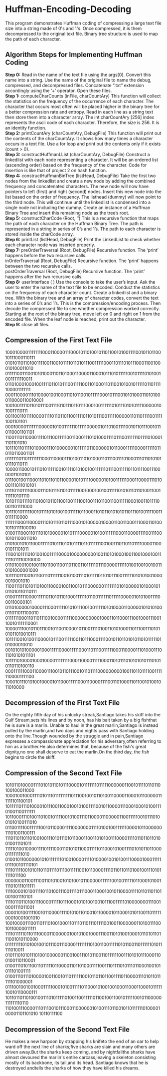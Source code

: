 # Huffman-Encoding-Decoding
This program demonstrates Huffman coding of compressing a large text file size into a string made of 0's and 1's. Once compressed, it is them decompressed to the original text file. Binary tree structure is used to map the path of each character.

<h2>Algorithm Steps for Implementing Huffman Coding</h2>

<b>Step 0:</b> Read in the name of the text file using the args[0]. Convert this name into a string. Use the name
of the original file to name the debug, compressed, and decompressed files. Concatenate “.txt”
extension accordingly using the ‘+’ operator. Open these files.<br>
<b>Step 1:</b> computeCharCounts (inFile, charCountAry) This function will collect the statistics on the
frequency of the occurrence of each character. The character that occurs most often will be placed
higher in the binary tree for a better compression rate and entropy. Read in each line as a string text
then store them into a character array. The int charCountAry [256] index represents the ascii code of
each character. Therefore, the size is 256. It is an identity function.<br>
<b>Step 2:</b> printCountAry (charCountAry, DebugFile) This function will print out the contents of the
charCountAry. It shows how many times a character occurs in a text file. Use a for loop and print out the
contents only if it exists (count > 0).<br>
<b>Step 3:</b> constructHuffmanLList (charCountAry, DebugFile) Construct a linkedlist with each node
representing a character. It will be an ordered list (ascending order) based on the frequency of the
character. Code for insertion is like that of project 2 on hash function.<br>
<b>Step 4:</b> constructHuffmanBinTree (listHead, DebugFile) Take the first two nodes from the linkedlist and
create a new node by adding the combined frequency and concatenated characters. The new node will
now have pointers to left (first) and right (second) nodes. Insert this new node into the list based on the
order of frequency. The listhead (dummy) will now point to the third node. This will continue until the
linkedlist is condensed into a single node not including the dummy. Create an instance of a Huffman
Binary Tree and insert this remaining node as the tree’s root.<br>
<b>Step 5:</b> constructCharCode (Root, ‘’) This is a recursive function that maps the path of each character on
the Huffman Binary Tree. The path is represented in a string in series of 0’s and 1’s. The path to each
character is stored inside the charCode array.<br>
<b>Step 6:</b> printList (listHead, DebugFile) Print the LinkedList to check whether each character node was
inserted properly.<br>
<b>Step 7:</b> preOrderTraversal (Root, DebugFile) Recursive function. The ‘print’ happens before the two
recursive calls.<br>
inOrderTraversal (Root, DebugFile) Recursive function. The ‘print’ happens between the two recursive
calls.<br>
postOrderTraversal (Root, DebugFile) Recursive function. The ‘print’ happens after the two recursive
calls.<br>
<b>Step 8:</b> userInterface ( ) Use the console to take the user’s input. Ask the user to enter the name of the
text file to be encoded. Conduct the statistics on the frequency of each character count. Create a
linkedlist and a binary tree. With the binary tree and an array of character codes, convert the text into a
series of 0’s and 1’s. This is the compression/encoding process. Then decode the compressed file to see
whether compression worked correctly. Starting at the root of the binary tree, move left on 0 and right
on 1 from the encoded file. When the leaf node is reached, print out the character.<br>
<b>Step 9:</b> close all files. 

<h2>Compression of the First Text File</h2>
10001000011111111000110000111000101101001011011001010011110010110110010111000110111
01010110110100111100110010111101101011100111110001101110101110001100100010100011010
01111100111001010100011011010001100001100010111010111110010111101010010011111110011
01101000100010011110110101110011111001101000110110010100101111101101111100001111111
00011000011101000010010001101011001011111000101110010101000110101000110000110010001
10010011110110101110011110101110110111000100111111010111010101111000001010011110111
00110011011110000111101101101100111101101011100111110000011011011110011111001101101
00010000111111100000101001111110111110000010110100111100101101110010110110001101101
11001110110000111101110011111001100011101010001111011100111111011110100011101101010
10111011011110100001110100000010111110110000001011000111110000111110110110110001101
01111110110111111110001100001110100110101000110111001110100011101101010101110110111
10000110001011101011111001011110101001001111110111001111101101111001110000011010101
01110010011000110101101011000010101111000001010011111100011000011101000111011010101
01110110111100001110101110101011111001000100100111110101011011010011001111110101110
10101110111101101001011011001001111001001110110011001111100010011011110001101111000
10111010111110010111101010010011111011000110101101010101101110100111100110111110000
11111110001100001110101110110111000101000001000011001100011100011010010110111100010
01001110001101110101000001010111100000101001111110001100001111001110010101100011010
01010010101100011111010111010101111011011111100100111011011011110000110001011101011
11100101111010100100111110000100000000010011010100010011001000100111111011110010000
01101000100100111011001100110110011011111011100000111110100100100100110101000001000
10111101110010110011011111100101001110101111011010111001111110101010010000010001010
11001110110101101001100001001100101110000001111111010100000101000101011010110110111
01001111110000111110110101101000111111011001111110111110000010101001111000110000101
01101000001000011100011111010101110010011111010100001100000101010100011011011100010
01111110001101101110010000111110000000000100011011000111001000111001100101111110001
10000111001011011100101100100001011001111010011010100011011100111010101011010010111
10111100101001100001011100111110011011100011110010110110101011010111110101000010010
00101010100000100011111000011111000110111001111100011000011101000111011010101011101
10111101000010001000011111111000110000111110001101011101010101011101010110110100110
00011111100011000011100101101110010110111100000000010011011011110011111100001111100
1000101110101001000010110001111100011000011110011010001101100101001011010000

<h2>Decompression of the First Text File</h2>
 On the eighty fifth day of his unlucky streak,Santiago takes his skiff into the Gulf Stream,sets his lines
and by noon, has his bait taken by a big fishthat he is sure is a marlin. Unable to haul in the great
marlin,Santiago is instead pulled by the marlin,and two days and nights pass with Santiago holding onto
the line.Though wounded by the struggle and in pain,Santiago expresses a compassionate appreciation
for his adversary,often referring to him as a brother.He also determines that, because of the fish's great
dignity,no one shall deserve to eat the marlin.On the third day, the fish begins to circle the skiff. 

 <h2>Compression of the Second Text File</h2>
10101101000011110101011010111000010111111101111100000011001011110110110100100011000
10001001000111101011101111111110111001001011010011000011000101100000111111101100101
10111110111010000101110011000100101001111001011000011100010001010011101001100111111
10110001110100110100101111001010011101100001100000110011111001011101001010100111010
01100111100111111001011000011110000000111101001001111110000101100000011101001100111
11101101101101001001110101110101100011001101010011100001111011011011010010011101011
11111010010000111101111000110101011000111110110001010011110101011011000011111111010
01001011000000101011111110100100001111010000100101001110000100011111011100101110101
11110111100101011011011110111001111100101100001111011011011010010011101011111011100
00000001100111001101010010101001011000001111110010011111011000101001111010111011111
11110000101001111011010011100111101110001100010010110000111101101101101001001110101
11110110110100111000011111011100010101001001011100111110100000001110010001111011001
00001010011110010110000111101010110100101100001011000101011001101111100010001001010
10010000111001101110100100011011101101110111100100110000001101001110010110000011111
11110111110110111000011000000100101001000111001101010010001011010110111001010110000
01111111101010010010111001110000111111110100110011111010110011011111101011111010011
01011101010111010010000001100100111010110011011111100111010101110001100100110110001
01001110101100110111110110000110110100011110011101111010111011000100101011101001111
01001110111010000100110010110111111001011011011001111011000011101011011111101000001
01110010010010001111100010100111110110001010010010001100011000101111110010110000111
10110110110100100111010111110100110011111011001001100101111100101100000111111110110
11010011100001110111001011100011000000101001110110010110111111010000100001101101010
10110111100
  
<h2>Decompression of the Second Text File</h2>
He makes a new harpoon by strapping his knifeto the end of an oar to help ward off the next line of
sharks;five sharks are slain and many others are driven away.But the sharks keep coming, and by
nightfallthe sharks have almost devoured the marlin's entire carcass,leaving a skeleton consisting mostly
of its backbone, its tail,and its head. Santiago knows that he is destroyed andtells the sharks of how they
have killed his dreams. 
